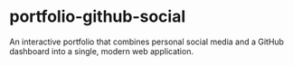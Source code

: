 # portfolio-github-social
An interactive portfolio that combines personal social media and a GitHub dashboard into a single, modern web application.
